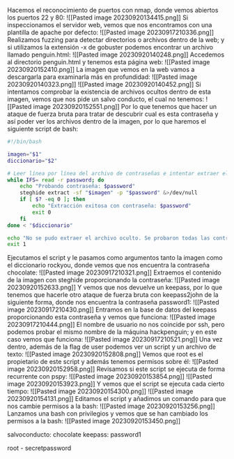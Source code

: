 Hacemos el reconocimiento de puertos con nmap, donde vemos abiertos los puertos 22 y 80:
![[Pasted image 20230920134415.png]]
Si inspeccionamos el servidor web, vemos que nos encontramos con una plantilla de apache por defecto:
![[Pasted image 20230917210336.png]]
Realizamos fuzzing para detectar directorios o archivos dentro de la web; y si utilizamos la extensión -x de gobuster podemos encontrar un archivo llamado penguin.html:
![[Pasted image 20230920140248.png]]
Accedemos al directorio penguin.html y tenemos esta página web:
![[Pasted image 20230920152410.png]]
La imagen que vemos en la web vamos a descargarla para examinarla más en profundidad:
![[Pasted image 20230920140323.png]]
![[Pasted image 20230920140452.png]]
Si intentamos comprobar la existencia de archivos ocultos dentro de esta imagen, vemos que nos pide un salvo conducto, el cual no tenemos:
![[Pasted image 20230920152551.png]]
Por lo que tenemos que hacer un ataque de fuerza bruta para tratar de descubrir cual es esta contraseña y así poder ver los archivos dentro de la imagen, por lo que haremos el siguiente script de bash:
```bash
#!/bin/bash

imagen="$1"
diccionario="$2"

# Leer línea por línea del archivo de contraseñas e intentar extraer el archivo oculto
while IFS= read -r password; do
    echo "Probando contraseña: $password"
    steghide extract -sf "$imagen" -p "$password" &>/dev/null
    if [ $? -eq 0 ]; then
        echo "Extracción exitosa con contraseña: $password"
        exit 0
    fi
done < "$diccionario"

echo "No se pudo extraer el archivo oculto. Se probaron todas las contraseñas."
exit 1
```
Ejecutamos el script y le pasamos como argumentos tanto la imagen como el diccionario rockyou, donde vemos que nos encuentra la contraseña chocolate:
![[Pasted image 20230917210321.png]]
Extraemos el contenido de la imagen con steghide proporcionando la contraseña:
![[Pasted image 20230920152633.png]]
Y vemos que nos devuelve un keepass, por lo que tenemos que hacerle otro ataque de fuerza bruta con keepass2john de la siguiente forma, donde nos encuentra la contraseña password1:
![[Pasted image 20230917210430.png]]
Entramos en la base de datos del keepass proporcionando esta contraseña y vemos que funciona:
![[Pasted image 20230917210444.png]]
El nombre de usuario no nos coincide por ssh, pero podemos probar el mismo nombre de la máquina hackpenguin; y en este caso vemos que funciona:
![[Pasted image 20230917210521.png]]
Una vez dentro, además de la flag de user podemos ver un script y un archivo de texto:
![[Pasted image 20230920152808.png]]
Vemos que root es el propietario de este script y además tenemos permisos sobre él:
![[Pasted image 20230920152958.png]]
Revisamos si este script se ejecuta de forma recurrente con pspy:
![[Pasted image 20230920153854.png]]
![[Pasted image 20230920153923.png]]
Y vemos que el script se ejecuta cada cierto tiempo:
![[Pasted image 20230920154300.png]]
![[Pasted image 20230920154131.png]]
Editamos el script y añadimos un comando para que nos cambie permisos a la bash:
![[Pasted image 20230920153256.png]]
Lanzamos una bash con privilegios y vemos que se han cambiado los permisos a la bash:
![[Pasted image 20230920153450.png]]


salvoconducto: chocolate
keepass: password1

root - secretpassword

